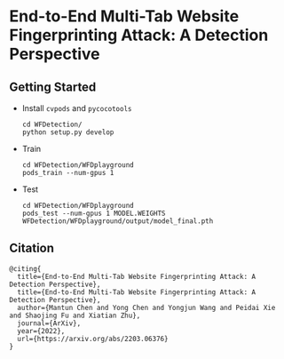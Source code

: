 # End-to-End Multi-Tab Website Fingerprinting Attack: A Detection Perspective


## Getting Started

- Install `cvpods` and `pycocotools`
  ```shell
  cd WFDetection/
  python setup.py develop
  ```
  
- Train
    ```shell
    cd WFDetection/WFDplayground
    pods_train --num-gpus 1
    ```
    
- Test
    ```shell
    cd WFDetection/WFDplayground
    pods_test --num-gpus 1 MODEL.WEIGHTS WFDetection/WFDplayground/output/model_final.pth
    ```


## Citation

    @citing{
      title={End-to-End Multi-Tab Website Fingerprinting Attack: A Detection Perspective},
      title={End-to-End Multi-Tab Website Fingerprinting Attack: A Detection Perspective},
      author={Mantun Chen and Yong Chen and Yongjun Wang and Peidai Xie and Shaojing Fu and Xiatian Zhu},
      journal={ArXiv},
      year={2022},
      url={https://arxiv.org/abs/2203.06376}
    }
